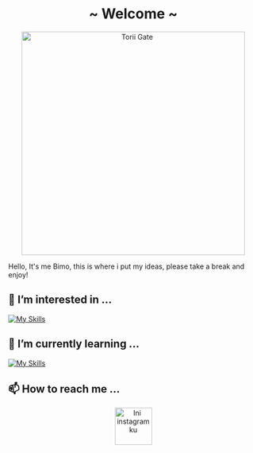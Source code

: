 <h1 align="center">
  ~ Welcome ~
</h1>

<div align="center">
  <img src="https://github.com/sukytax/sukytax/assets/142202948/10c10c33-adb5-4944-bb0d-b9ec446f9893" alt="Torii Gate" width="450">
</div>

<p>
  Hello, It's me Bimo, this is where i put my ideas, please take a break and enjoy!
</p>

## 👀 I’m interested in ...
[![My Skills](https://skillicons.dev/icons?i=js,aws,cpp,html,mysql,php,py,react,ts )](https://skillicons.dev)

## 🌱 I’m currently learning ...
[![My Skills](https://skillicons.dev/icons?i=py,php,html,cpp,mysql )](https://skillicons.dev)
## 📫 How to reach me ...
<p align="center">
<a href="https://www.instagram.com/bimobagasr/" style=center>
  <img src="https://github.com/sukytax/sukytax/assets/142202948/de9f4acd-31ef-4b0f-a9a4-5079b242435c)" width="75" alt="Ini instagram ku">
</a>
</p>


<!---
sukytax/sukytax is a ✨ special ✨ repository because its `README.md` (this file) appears on your GitHub profile.
You can click the Preview link to take a look at your changes.
--->
